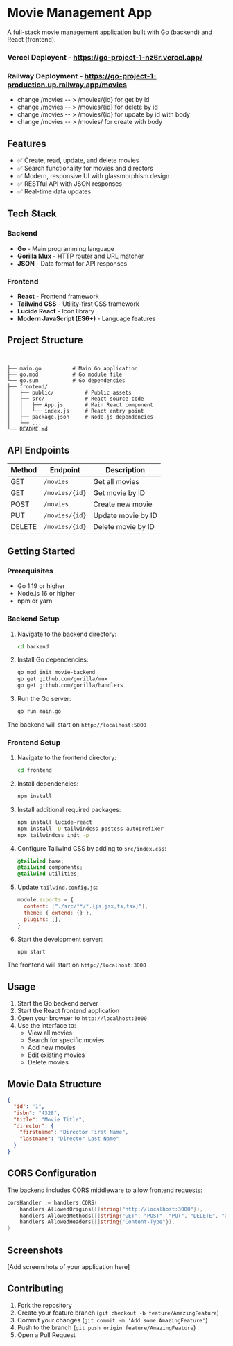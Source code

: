 # Movie Management App

A full-stack movie management application built with Go (backend) and React (frontend).





### Vercel Deployent - https://go-project-1-nz6r.vercel.app/
### Railway Deployment - https://go-project-1-production.up.railway.app/movies
- change /movies -- > /movies/{id} for get by id
- change /movies -- > /movies/{id} for delete by id
- change /movies -- > /movies/{id} for update by id with body
- change /movies -- > /movies/ for create with body

## Features

- ✅ Create, read, update, and delete movies
- ✅ Search functionality for movies and directors
- ✅ Modern, responsive UI with glassmorphism design
- ✅ RESTful API with JSON responses
- ✅ Real-time data updates

## Tech Stack

### Backend
- **Go** - Main programming language
- **Gorilla Mux** - HTTP router and URL matcher
- **JSON** - Data format for API responses

### Frontend
- **React** - Frontend framework
- **Tailwind CSS** - Utility-first CSS framework
- **Lucide React** - Icon library
- **Modern JavaScript (ES6+)** - Language features

## Project Structure

```


├── main.go          # Main Go application
├── go.mod           # Go module file
└── go.sum           # Go dependencies
├── frontend/
│   ├── public/          # Public assets
│   ├── src/             # React source code
│   │   ├── App.js       # Main React component
│   │   └── index.js     # React entry point
│   ├── package.json     # Node.js dependencies
│   └── ...
└── README.md
```

## API Endpoints

| Method | Endpoint | Description |
|--------|----------|-------------|
| GET | `/movies` | Get all movies |
| GET | `/movies/{id}` | Get movie by ID |
| POST | `/movies` | Create new movie |
| PUT | `/movies/{id}` | Update movie by ID |
| DELETE | `/movies/{id}` | Delete movie by ID |

## Getting Started

### Prerequisites

- Go 1.19 or higher
- Node.js 16 or higher
- npm or yarn

### Backend Setup

1. Navigate to the backend directory:
   ```bash
   cd backend
   ```

2. Install Go dependencies:
   ```bash
   go mod init movie-backend
   go get github.com/gorilla/mux
   go get github.com/gorilla/handlers
   ```

3. Run the Go server:
   ```bash
   go run main.go
   ```

The backend will start on `http://localhost:5000`

### Frontend Setup

1. Navigate to the frontend directory:
   ```bash
   cd frontend
   ```

2. Install dependencies:
   ```bash
   npm install
   ```

3. Install additional required packages:
   ```bash
   npm install lucide-react
   npm install -D tailwindcss postcss autoprefixer
   npx tailwindcss init -p
   ```

4. Configure Tailwind CSS by adding to `src/index.css`:
   ```css
   @tailwind base;
   @tailwind components;
   @tailwind utilities;
   ```

5. Update `tailwind.config.js`:
   ```javascript
   module.exports = {
     content: ["./src/**/*.{js,jsx,ts,tsx}"],
     theme: { extend: {} },
     plugins: [],
   }
   ```

6. Start the development server:
   ```bash
   npm start
   ```

The frontend will start on `http://localhost:3000`

## Usage

1. Start the Go backend server
2. Start the React frontend application
3. Open your browser to `http://localhost:3000`
4. Use the interface to:
   - View all movies
   - Search for specific movies
   - Add new movies
   - Edit existing movies
   - Delete movies

## Movie Data Structure

```json
{
  "id": "1",
  "isbn": "4328",
  "title": "Movie Title",
  "director": {
    "firstname": "Director First Name",
    "lastname": "Director Last Name"
  }
}
```

## CORS Configuration

The backend includes CORS middleware to allow frontend requests:

```go
corsHandler := handlers.CORS(
    handlers.AllowedOrigins([]string{"http://localhost:3000"}),
    handlers.AllowedMethods([]string{"GET", "POST", "PUT", "DELETE", "OPTIONS"}),
    handlers.AllowedHeaders([]string{"Content-Type"}),
)
```

## Screenshots

[Add screenshots of your application here]

## Contributing

1. Fork the repository
2. Create your feature branch (`git checkout -b feature/AmazingFeature`)
3. Commit your changes (`git commit -m 'Add some AmazingFeature'`)
4. Push to the branch (`git push origin feature/AmazingFeature`)
5. Open a Pull Request

